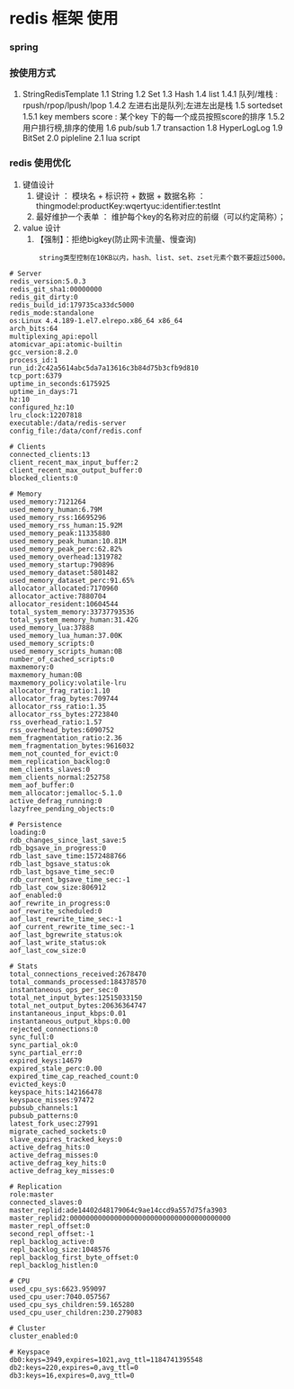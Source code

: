 # redis 框架 使用
### spring
### 按使用方式
1. StringRedisTemplate
    1.1 String
    1.2 Set
    1.3 Hash
    1.4 list
        1.4.1 队列/堆栈 : rpush/rpop/lpush/lpop
        1.4.2 左进右出是队列;左进左出是栈
    1.5 sortedset
        1.5.1 key members score : 某个key 下的每一个成员按照score的排序
        1.5.2 用户排行榜,排序的使用
    1.6 pub/sub
    1.7 transaction
    1.8 HyperLogLog
    1.9 BitSet
    2.0 pipleline
    2.1 lua script
### redis 使用优化
1. 键值设计
    1. 键设计 ： 模块名 +  标识符 + 数据 + 数据名称 ： thingmodel:productKey:wqertyuc:identifier:testInt
    2. 最好维护一个表单 ： 维护每个key的名称对应的前缀（可以约定简称）；
2. value 设计
    1. 【强制】：拒绝bigkey(防止网卡流量、慢查询)
    ```
        string类型控制在10KB以内，hash、list、set、zset元素个数不要超过5000。

```
# Server
redis_version:5.0.3
redis_git_sha1:00000000
redis_git_dirty:0
redis_build_id:179735ca33dc5000
redis_mode:standalone
os:Linux 4.4.189-1.el7.elrepo.x86_64 x86_64
arch_bits:64
multiplexing_api:epoll
atomicvar_api:atomic-builtin
gcc_version:8.2.0
process_id:1
run_id:2c42a5614abc5da7a13616c3b84d75b3cfb9d810
tcp_port:6379
uptime_in_seconds:6175925
uptime_in_days:71
hz:10
configured_hz:10
lru_clock:12207818
executable:/data/redis-server
config_file:/data/conf/redis.conf

# Clients
connected_clients:13
client_recent_max_input_buffer:2
client_recent_max_output_buffer:0
blocked_clients:0

# Memory
used_memory:7121264
used_memory_human:6.79M
used_memory_rss:16695296
used_memory_rss_human:15.92M
used_memory_peak:11335880
used_memory_peak_human:10.81M
used_memory_peak_perc:62.82%
used_memory_overhead:1319782
used_memory_startup:790896
used_memory_dataset:5801482
used_memory_dataset_perc:91.65%
allocator_allocated:7170960
allocator_active:7880704
allocator_resident:10604544
total_system_memory:33737793536
total_system_memory_human:31.42G
used_memory_lua:37888
used_memory_lua_human:37.00K
used_memory_scripts:0
used_memory_scripts_human:0B
number_of_cached_scripts:0
maxmemory:0
maxmemory_human:0B
maxmemory_policy:volatile-lru
allocator_frag_ratio:1.10
allocator_frag_bytes:709744
allocator_rss_ratio:1.35
allocator_rss_bytes:2723840
rss_overhead_ratio:1.57
rss_overhead_bytes:6090752
mem_fragmentation_ratio:2.36
mem_fragmentation_bytes:9616032
mem_not_counted_for_evict:0
mem_replication_backlog:0
mem_clients_slaves:0
mem_clients_normal:252758
mem_aof_buffer:0
mem_allocator:jemalloc-5.1.0
active_defrag_running:0
lazyfree_pending_objects:0

# Persistence
loading:0
rdb_changes_since_last_save:5
rdb_bgsave_in_progress:0
rdb_last_save_time:1572488766
rdb_last_bgsave_status:ok
rdb_last_bgsave_time_sec:0
rdb_current_bgsave_time_sec:-1
rdb_last_cow_size:806912
aof_enabled:0
aof_rewrite_in_progress:0
aof_rewrite_scheduled:0
aof_last_rewrite_time_sec:-1
aof_current_rewrite_time_sec:-1
aof_last_bgrewrite_status:ok
aof_last_write_status:ok
aof_last_cow_size:0

# Stats
total_connections_received:2678470
total_commands_processed:184378570
instantaneous_ops_per_sec:0
total_net_input_bytes:12515033150
total_net_output_bytes:20636364747
instantaneous_input_kbps:0.01
instantaneous_output_kbps:0.00
rejected_connections:0
sync_full:0
sync_partial_ok:0
sync_partial_err:0
expired_keys:14679
expired_stale_perc:0.00
expired_time_cap_reached_count:0
evicted_keys:0
keyspace_hits:142166478
keyspace_misses:97472
pubsub_channels:1
pubsub_patterns:0
latest_fork_usec:27991
migrate_cached_sockets:0
slave_expires_tracked_keys:0
active_defrag_hits:0
active_defrag_misses:0
active_defrag_key_hits:0
active_defrag_key_misses:0

# Replication
role:master
connected_slaves:0
master_replid:ade14402d48179064c9ae14ccd9a557d75fa3903
master_replid2:0000000000000000000000000000000000000000
master_repl_offset:0
second_repl_offset:-1
repl_backlog_active:0
repl_backlog_size:1048576
repl_backlog_first_byte_offset:0
repl_backlog_histlen:0

# CPU
used_cpu_sys:6623.959097
used_cpu_user:7040.057567
used_cpu_sys_children:59.165280
used_cpu_user_children:230.279083

# Cluster
cluster_enabled:0

# Keyspace
db0:keys=3949,expires=1021,avg_ttl=1184741395548
db2:keys=220,expires=0,avg_ttl=0
db3:keys=16,expires=0,avg_ttl=0
```
